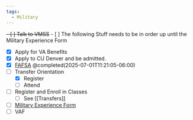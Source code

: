 ```yaml
---
tags:
  - Military
---
```

<del>- [ ] Talk to VMSS</del>
	- [ ] The following Stuff needs to be in order up until the Military Experience Form
- [x] Apply for VA Benefits
- [x] Apply to CU Denver and be admitted.
- [x] [FAFSA](https://studentaid.gov/h/apply-for-aid/fafsa) @completed(2025-07-01T11:21:05-06:00)
- [ ] Transfer Orientation
	- [x] Register
	- [ ] Attend
- [ ] Register and Enroll in Classes
	- [ ] See [[Transfers]]
- [ ] [Military Experience Form](https://portal.prod.cu.edu/psc/epprod/UCD3/ENTP/s/WEBLIB_CU_EFORM.ISCRIPT1.FieldFormula.IScript_Populate_eForm?form=UCD_MILITARY_EXPERIENCE)
- [ ] VAF